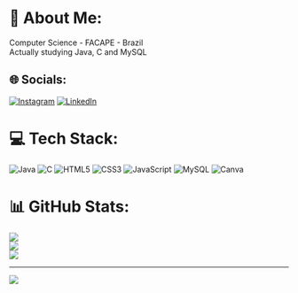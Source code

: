 # 💫 About Me:
Computer Science - FACAPE - Brazil<br>Actually studying Java, C and MySQL


## 🌐 Socials:
[![Instagram](https://img.shields.io/badge/Instagram-%23E4405F.svg?logo=Instagram&logoColor=white)](https://instagram.com/gab_lr) [![LinkedIn](https://img.shields.io/badge/LinkedIn-%230077B5.svg?logo=linkedin&logoColor=white)](https://www.linkedin.com/in/gab-lr/) 

# 💻 Tech Stack:
![Java](https://img.shields.io/badge/java-%23ED8B00.svg?style=for-the-badge&logo=openjdk&logoColor=white) ![C](https://img.shields.io/badge/c-%2300599C.svg?style=for-the-badge&logo=c&logoColor=white) ![HTML5](https://img.shields.io/badge/html5-%23E34F26.svg?style=for-the-badge&logo=html5&logoColor=white) ![CSS3](https://img.shields.io/badge/css3-%231572B6.svg?style=for-the-badge&logo=css3&logoColor=white) ![JavaScript](https://img.shields.io/badge/javascript-%23323330.svg?style=for-the-badge&logo=javascript&logoColor=%23F7DF1E) ![MySQL](https://img.shields.io/badge/mysql-4479A1.svg?style=for-the-badge&logo=mysql&logoColor=white) ![Canva](https://img.shields.io/badge/Canva-%2300C4CC.svg?style=for-the-badge&logo=Canva&logoColor=white)
# 📊 GitHub Stats:
![](https://github-readme-stats.vercel.app/api?username=gabs-hub&theme=gotham&hide_border=false&include_all_commits=false&count_private=false)<br/>
![](https://github-readme-streak-stats.herokuapp.com/?user=gabs-hub&theme=gotham&hide_border=false)<br/>
![](https://github-readme-stats.vercel.app/api/top-langs/?username=gabs-hub&theme=gotham&hide_border=false&include_all_commits=false&count_private=false&layout=compact)

---
[![](https://visitcount.itsvg.in/api?id=gabs-hub&icon=0&color=0)](https://visitcount.itsvg.in)

<!-- Proudly created with GPRM ( https://gprm.itsvg.in )😉 -->
